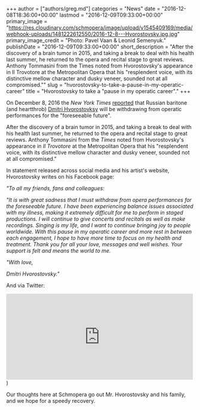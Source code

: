 +++
author = ["authors/greg.md"]
categories = "News"
date = "2016-12-08T18:36:00+00:00"
lastmod = "2016-12-09T09:33:00+00:00"
primary_image = "https://res.cloudinary.com/schmopera/image/upload/v1545409169/media/webhook-uploads/1481222612550/2016-12-8---Hvorostovsky.jpg.jpg"
primary_image_credit = "Photo: Pavel Vaan & Leonid Semenyuk."
publishDate = "2016-12-09T09:33:00+00:00"
short_description = "After the discovery of a brain tumor in 2015, and taking a break to deal with his health last summer, he returned to the opera and recital stage to great reviews. Anthony Tommasini from the Times noted from Hvorostovsky&#039;s appearance in Il Trovotore at the Metropolitan Opera that his &quot;resplendent voice, with its distinctive mellow character and dusky veneer, sounded not at all compromised.&quot;"
slug = "hvorostovsky-to-take-a-pause-in-my-operatic-career"
title = "Hvorostovsky to take a &quot;pause in my operatic career&quot;."
+++

On December 8, 2016 the *New York Times* [reported](http://www.nytimes.com/2016/12/08/arts/music/dmitri-hvorostovsky-citing-brain-tumor-withdraws-from-opera.html?_r=0) that Russian baritone (and heartthrob) [Dmitri Hvorostovksy](/scene/people/dmitri-hvorostovsky/) will be withdrawing from operatic performances for the "foreseeable future".

After the discovery of a brain tumor in 2015, and taking a break to deal with his health last summer, he returned to the opera and recital stage to great reviews. Anthony Tommasini from the *Times* noted from Hvorostovsky's appearance in *Il Trovotore* at the Metropolitan Opera that his "resplendent voice, with its distinctive mellow character and dusky veneer, sounded not at all compromised."

In statement released across social media and his artist's website, Hvorostovsky writes on his Facebook page:

*"To all my friends, fans and colleagues:*

*"It is with great sadness that I must withdraw from opera performances for the foreseeable future. I have been experiencing balance issues associated with my illness, making it extremely difficult for me to perform in staged productions.
I will continue to give concerts and recitals as well as make recordings. Singing is my life, and I want to continue bringing joy to people worldwide.
With this pause in my operatic career and more rest in between each engagement, I hope to have more time to focus on my health and treatment.
Thank you for all your love, messages and well wishes. Your support is felt and means the world to me.*

*"With love,*

*Dmitri Hvorostovsky."*

And via Twitter:

<iframe src="https://www.facebook.com/plugins/post.php?href=https%3A%2F%2Fwww.facebook.com%2FHvorostovsky%2Fposts%2F10157863934845300&width=500" width="500" height="230" style="border:none;overflow:hidden" scrolling="no" frameborder="0" allowTransparency="true"></iframe>)

Our thoughts here at Schmopera go out Mr. Hvorostovsky and his family, and we hope for a speedy recovery.
